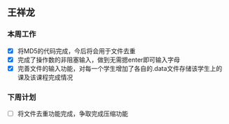 ## 王祥龙
### 本周工作
+ [x] 将MD5的代码完成，今后将会用于文件去重
+ [x] 完成了操作数的非阻塞输入，做到无需摁enter即可输入字母
+ [x] 完善文件的输入功能，对每一个学生增加了各自的.data文件存储该学生上的课及该课程完成情况
### 下周计划
+ [ ] 将文件去重功能完成，争取完成压缩功能